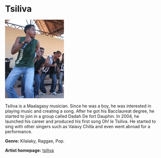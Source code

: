 # Tsiliva

![tsiliva's picture](tsiliva.jpg)

Tsiliva is a Maalagasy musician. Since he was a boy, he was interested in playing music and creating a song. After he got his Bacclaureat degree, he started to join in a group called Dadah De fort Dauphin. In 2004, he launched his career and produced his first song Oh! le Tsiliva. He started to sing with other singers such as Vaiavy Chilla and even went abroad for a performance.

**Genre:** Kilalaky, Raggae, Pop.

**Artist homepage:** [tsiliva](https://en.wikipedia.org/wiki/Tsiliva)
